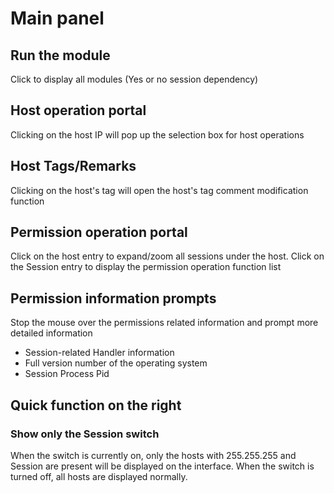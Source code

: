 # Main panel

## Run the module

Click to display all modules (Yes or no session dependency)

## Host operation portal

Clicking on the host IP will pop up the selection box for host operations

## Host Tags/Remarks

Clicking on the host's tag will open the host's tag comment modification function

## Permission operation portal

Click on the host entry to expand/zoom all sessions under the host. Click on the Session entry to display the permission operation function list

## Permission information prompts

Stop the mouse over the permissions related information and prompt more detailed information

+ Session-related Handler information
+ Full version number of the operating system
+ Session Process Pid

## Quick function on the right

### Show only the Session switch

When the switch is currently on, only the hosts with 255.255.255 and Session are present will be displayed on the interface. When the switch is turned off, all hosts are displayed normally.